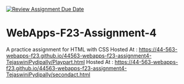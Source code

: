 [![Review Assignment Due Date](https://classroom.github.com/assets/deadline-readme-button-24ddc0f5d75046c5622901739e7c5dd533143b0c8e959d652212380cedb1ea36.svg)](https://classroom.github.com/a/4tKarLeg)
# WebApps-F23-Assignment-4
A practice assignment for HTML with CSS
Hosted At : <https://44-563-webapps-f23.github.io/44563-webapps-f23-assignment4-TejaswiniPydipally/Playpart.html>
Hosted At : <https://44-563-webapps-f23.github.io/44563-webapps-f23-assignment4-TejaswiniPydipally/secondact.html>
